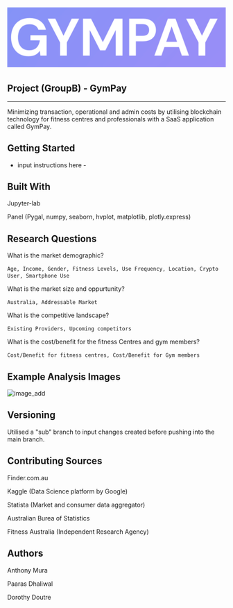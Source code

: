 # ![image_add](Images/Gympay.png)

## Project (GroupB) - GymPay
___
Minimizing transaction, operational and admin costs by utilising blockchain technology for fitness centres and professionals with a SaaS application called GymPay.

## Getting Started
- input instructions here -

## Built With
Jupyter-lab

Panel (Pygal, numpy, seaborn, hvplot, matplotlib, plotly.express)

## Research Questions
What is the market demographic?
```
Age, Income, Gender, Fitness Levels, Use Frequency, Location, Crypto User, Smartphone Use
```
What is the market size and oppurtunity?
```
Australia, Addressable Market
```
What is the competitive landscape?
```
Existing Providers, Upcoming competitors 
```
What is the cost/benefit for the fitness Centres and gym members? 
```
Cost/Benefit for fitness centres, Cost/Benefit for Gym members
```
## Example Analysis Images
![image_add]()

## Versioning
Utilised a "sub" branch to input changes created before pushing into the main branch.

## Contributing Sources
Finder.com.au

Kaggle (Data Science platform by Google)

Statista (Market and consumer data aggregator)

Australian Burea of Statistics

Fitness Australia (Independent Research Agency)

## Authors
Anthony Mura

Paaras Dhaliwal

Dorothy Doutre
